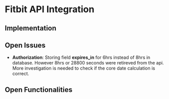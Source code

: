 # Fitbit API Integration

## Implementation

## Open Issues

* **Authorization**: Storing field **expires_in** for 6hrs instead of 8hrs in database. However 8hrs or 28800 seconds were retireved from the api. More investigation is needed to check if the core date calculation is correct.

## Open Functionalities